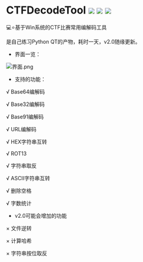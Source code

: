 # CTFDecodeTool  ![](https://img.shields.io/badge/%E4%BD%9C%E8%80%85-ShawR00t-brightgreen) ![](https://img.shields.io/badge/version-1.0-red) ![](https://img.shields.io/badge/language-Python-blue)
💻⭐基于Win系统的CTF比赛常用编解码工具

是自己练习Python QT的产物，耗时一天，v2.0随缘更新。

 - 界面一览：

![界面.png](https://img30.360buyimg.com/pop/jfs/t1/136610/25/22486/48509/620c5e42E9ee6af37/143ce28d327f7b43.png)

 - 支持的功能：

 √ Base64编解码
 
 √ Base32编解码
 
 √ Base91编解码
 
 √ URL编解码
 
 √ HEX字符串互转
 
 √ ROT13
 
 √ 字符串取反
 
 √ ASCII字符串互转
 
 √ 删除空格
 
 √ 字数统计
 
 - v2.0可能会增加的功能
 
 × 文件逆转
 
 × 计算哈希
 
 × 字符串按位取反
